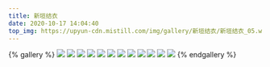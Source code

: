 ```yaml
---
title: 新垣结衣
date: 2020-10-17 14:04:40
top_img: https://upyun-cdn.mistill.com/img/gallery/新垣结衣/新垣结衣_05.webp
---
```

{% gallery %}
![](https://upyun-cdn.mistill.com/img/gallery/新垣结衣/新垣结衣_01.webp)
![](https://upyun-cdn.mistill.com/img/gallery/新垣结衣/新垣结衣_02.webp)
![](https://upyun-cdn.mistill.com/img/gallery/新垣结衣/新垣结衣_03.webp)
![](https://upyun-cdn.mistill.com/img/gallery/新垣结衣/新垣结衣_04.webp)
![](https://upyun-cdn.mistill.com/img/gallery/新垣结衣/新垣结衣_05.webp)
![](https://upyun-cdn.mistill.com/img/gallery/新垣结衣/新垣结衣_06.webp)
![](https://upyun-cdn.mistill.com/img/gallery/新垣结衣/新垣结衣_07.webp)
![](https://upyun-cdn.mistill.com/img/gallery/新垣结衣/新垣结衣_08.webp)
![](https://upyun-cdn.mistill.com/img/gallery/新垣结衣/新垣结衣_09.webp)
![](https://upyun-cdn.mistill.com/img/gallery/新垣结衣/新垣结衣_10.webp)
![](https://upyun-cdn.mistill.com/img/gallery/新垣结衣/新垣结衣_11.webp)
![](https://upyun-cdn.mistill.com/img/gallery/新垣结衣/新垣结衣_12.webp)
{% endgallery %}